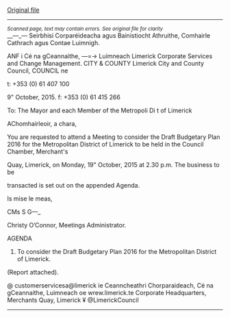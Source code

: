 [Original file](https://www.limerick.ie/sites/default/files/media/documents/2017-06/Agenda%20-%20Meeting%20to%20consider%20Draft%20Budgetary%20Plan%202016%20for%20Metropolitan%20District%20of%20Limerick.pdf)

---
*<small>Scanned page, text may contain errors. See original file for clarity</small>*  
__—_— Seirbhisi Corparéideacha agus Bainistiocht Athruithe,
Comhairle Cathrach agus Contae Luimnigh.

ANF i Cé na gCeannaithe,
—=-> Luimneach
Limerick Corporate Services and Change Management.
CITY & COUNTY Limerick City and County Council,
COUNCIL ne

t: +353 (0) 61 407 100

9" October, 2015. f: +353 (0) 61 415 266

To: The Mayor and each Member of the Metropoli Di t of
Limerick

AChomhairleoir, a chara,

You are requested to attend a Meeting to consider the Draft Budgetary Plan 2016 for
the Metropolitan District of Limerick to be held in the Council Chamber, Merchant's

Quay, Limerick, on Monday, 19" October, 2015 at 2.30 p.m. The business to be

transacted is set out on the appended Agenda.

Is mise le meas,

CMs S G—_

Christy O’Connor,
Meetings Administrator.

AGENDA

1. To consider the Draft Budgetary Plan 2016 for the Metropolitan District of
Limerick.

(Report attached).

@ customerservicesa@limerick ie
Ceanncheathri Chorparaideach, Cé na gCeannaithe, Luimneach oe wrew.limerick.te
Corporate Headquarters, Merchants Quay, Limerick ¥ @LimerickCouncil


---
